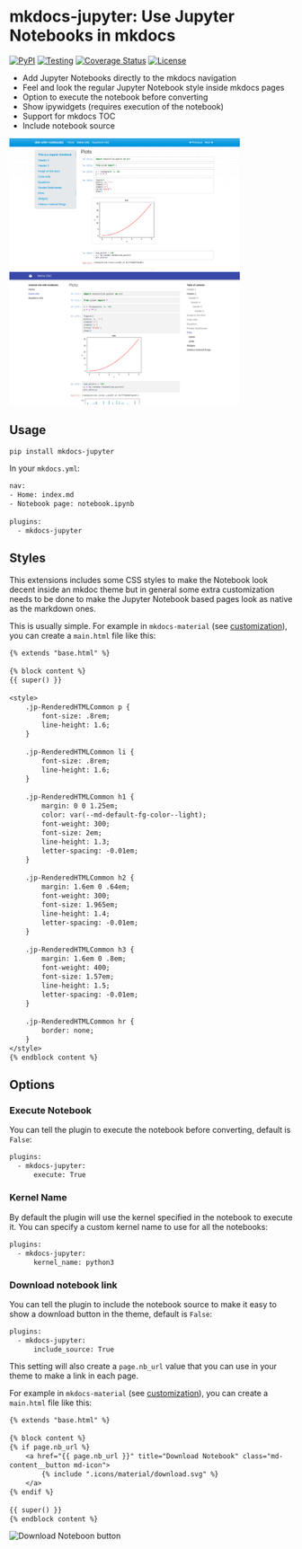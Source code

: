 # mkdocs-jupyter: Use Jupyter Notebooks in mkdocs

[![PyPI](https://badge.fury.io/py/mkdocs-jupyter.svg)](https://pypi.org/project/mkdocs-jupyter/)
[![Testing](https://github.com/danielfrg/mkdocs-jupyter/workflows/test/badge.svg)](https://github.com/danielfrg/mkdocs-jupyter/actions)
[![Coverage Status](https://codecov.io/gh/danielfrg/mkdocs-jupyter/branch/master/graph/badge.svg)](https://codecov.io/gh/danielfrg/mkdocs-jupyter?branch=master)
[![License](https://img.shields.io/:license-Apache%202-blue.svg)](https://github.com/danielfrg/mkdocs-jupyter/blob/master/LICENSE.txt)

- Add Jupyter Notebooks directly to the mkdocs navigation
- Feel and look the regular Jupyter Notebook style inside mkdocs pages
- Option to execute the notebook before converting
- Show ipywidgets (requires execution of the notebook)
- Support for mkdocs TOC
- Include notebook source

<a href="https://raw.githubusercontent.com/danielfrg/mkdocs-jupyter/master/docs/mkdocs-theme.png"><img src="https://raw.githubusercontent.com/danielfrg/mkdocs-jupyter/master/docs/mkdocs-theme.png" alt="mkdocs-jupyter default theme"  width="410"></a>
<a href="https://raw.githubusercontent.com/danielfrg/mkdocs-jupyter/master/docs/material-theme.png"><img src="https://raw.githubusercontent.com/danielfrg/mkdocs-jupyter/master/docs/material-theme.png" alt="mkdocs-jupyter material theme"  width="410"></a>

## Usage

```
pip install mkdocs-jupyter
```

In your `mkdocs.yml`:

```
nav:
- Home: index.md
- Notebook page: notebook.ipynb

plugins:
  - mkdocs-jupyter
```

## Styles

This extensions includes some CSS styles to make the Notebook look decent inside an
mkdoc theme but in general some extra customization needs to be done to make
the Jupyter Notebook based pages look as native as the markdown ones.

This is usually simple.
For example in `mkdocs-material`
(see [customization](https://squidfunk.github.io/mkdocs-material/customization/#overriding-template-blocks)),
you can create a `main.html` file like this:

```
{% extends "base.html" %}

{% block content %}
{{ super() }}

<style>
    .jp-RenderedHTMLCommon p {
        font-size: .8rem;
        line-height: 1.6;
    }

    .jp-RenderedHTMLCommon li {
        font-size: .8rem;
        line-height: 1.6;
    }

    .jp-RenderedHTMLCommon h1 {
        margin: 0 0 1.25em;
        color: var(--md-default-fg-color--light);
        font-weight: 300;
        font-size: 2em;
        line-height: 1.3;
        letter-spacing: -0.01em;
    }

    .jp-RenderedHTMLCommon h2 {
        margin: 1.6em 0 .64em;
        font-weight: 300;
        font-size: 1.965em;
        line-height: 1.4;
        letter-spacing: -0.01em;
    }

    .jp-RenderedHTMLCommon h3 {
        margin: 1.6em 0 .8em;
        font-weight: 400;
        font-size: 1.57em;
        line-height: 1.5;
        letter-spacing: -0.01em;
    }

    .jp-RenderedHTMLCommon hr {
        border: none;
    }
</style>
{% endblock content %}
```

## Options

### Execute Notebook

You can tell the plugin to execute the notebook before converting, default is `False`:

```
plugins:
  - mkdocs-jupyter:
      execute: True
```

### Kernel Name

By default the plugin will use the kernel specified in the notebook to execute it. You can specify a custom kernel name to use for all the notebooks:

```
plugins:
  - mkdocs-jupyter:
      kernel_name: python3
```

### Download notebook link

You can tell the plugin to include the notebook source to make it easy to show
a download button in the theme, default is `False`:

```
plugins:
  - mkdocs-jupyter:
      include_source: True
```

This setting will also create a `page.nb_url` value that you can use in your theme
to make a link in each page.

For example in `mkdocs-material`
(see [customization](https://squidfunk.github.io/mkdocs-material/customization/#overriding-template-blocks)),
you can create a `main.html` file like this:

```
{% extends "base.html" %}

{% block content %}
{% if page.nb_url %}
    <a href="{{ page.nb_url }}" title="Download Notebook" class="md-content__button md-icon">
        {% include ".icons/material/download.svg" %}
    </a>
{% endif %}

{{ super() }}
{% endblock content %}
```

![Download Noteboon button](https://raw.githubusercontent.com/danielfrg/mkdocs-jupyter/master/docs/download-button.png)
